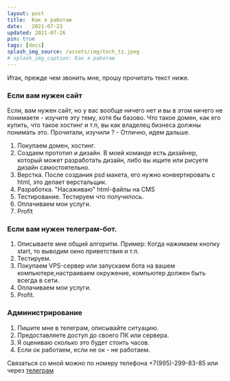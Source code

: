 ```yaml
---
layout: post
title:  Как я работаю
date:   2021-07-23
updated: 2021-07-26
pin: true
tags: [docs]
splash_img_source: /assets/img/tech_tz.jpeg
# splash_img_caption: Как я работаю
---
```

Итак, прежде чем звонить мне, прошу прочитать текст ниже. 

### Если вам нужен сайт 

Если, вам нужен сайт, но у вас вообще ничего нет и вы в этом ничего не понимаете - изучите эту тему, хотя бы базово. Что такое домен, как его купить, что такое хостинг и т.п, вы как владелец бизнеса должны понимать это. Прочитали, изучили ? - Отлично, идем дальше. 

1. Покупаем домен, хостинг. 
2. Создаем прототип и дизайн. В моей команде есть дизайнер, который может разработать дизайн, либо вы ищите или рисуете дизайн самостоятельно. 
3. Верстка. После создания psd макета, его нужно конвертировать с html, это делает верстальщик. 
4. Разработка. "Насаживаю" html-файлы на CMS
5. Тестирование. Тестируем что получилось. 
6. Оплачиваем мои услуги. 
7. Profit


### Если вам нужен телеграм-бот. 

1. Описываете мне общий алгоритм. 
Пример: Когда нажимаем кнопку start, то выводим окно приветствия и т.п. 
2. Тестируем. 
3. Покупаем VPS-сервер или запускаем бота на вашем компьютере,настраиваем окружение, компьютер должен быть всегда в сети. 
4. Оплачиваем мои услуги. 
5. Profit. 


### Администрирование 

1. Пишите мне в телеграм, описывайте ситуацию. 
2. Предоставляете доступ до своего ПК или сервера. 
3. Я оцениваю сколько это будет стоить часов. 
4. Если ок работаем, если не ок - не работаем. 

Связаться со мной можно по номеру телефона +7(995)-299-83-85 или через [телеграм](https://t.me/artrails)

